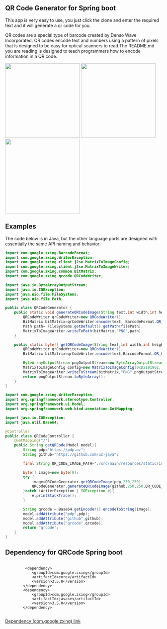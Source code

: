 


## QR Code Generator for Spring boot

This app is very easy to use, you just click the clone and enter the required text and it will generate a qr code for you.

QR codes are a special type of barcode created by Denso Wave Incorporated. QR codes encode text and numbers using a pattern of pixels that is designed to be easy for optical scanners to read.The README.md you are reading is designed to teach programmers how to encode information in a QR code.

<p float="left">
<img style="display:inline-block" src="https://raw.githubusercontent.com/kozakdenys/qr-code-styling/master/src/assets/facebook_example_new.png" width="240" />
<img style="display:inline-block" src="https://raw.githubusercontent.com/kozakdenys/qr-code-styling/master/src/assets/qr_code_example.png" width="240" />
<img style="display:inline-block" src="https://raw.githubusercontent.com/kozakdenys/qr-code-styling/master/src/assets/telegram_example_new.png" width="240" />
</p>

Examples
--------

The code below is in Java, but the other language ports are designed with essentially the same API naming and behavior.

```java
import com.google.zxing.BarcodeFormat;
import com.google.zxing.WriterException;
import com.google.zxing.client.j2se.MatrixToImageConfig;
import com.google.zxing.client.j2se.MatrixToImageWriter;
import com.google.zxing.common.BitMatrix;
import com.google.zxing.qrcode.QRCodeWriter;

import java.io.ByteArrayOutputStream;
import java.io.IOException;
import java.nio.file.FileSystems;
import java.nio.file.Path;

public class QRCodeGenerator {
    public static void generateQRCodeImage(String text,int width,int height,String filePath) throws WriterException, IOException {
        QRCodeWriter qrCodeWriter=new QRCodeWriter();
        BitMatrix bitMatrix=qrCodeWriter.encode(text, BarcodeFormat.QR_CODE,width,height);
        Path path= FileSystems.getDefault().getPath(filePath);
        MatrixToImageWriter.writeToPath(bitMatrix,"PNG",path);
    }

    public static byte[] getQRCodeImage(String text,int width,int height) throws WriterException, IOException {
        QRCodeWriter qrCodeWriter=new QRCodeWriter();
        BitMatrix bitMatrix=qrCodeWriter.encode(text,BarcodeFormat.QR_CODE,width,height);

        ByteArrayOutputStream pngOutputStream=new ByteArrayOutputStream();
        MatrixToImageConfig config=new MatrixToImageConfig(0xD2191902, 0xFFFFC041);
        MatrixToImageWriter.writeToStream(bitMatrix,"PNG",pngOutputStream,config);
        return pngOutputStream.toByteArray();
    }
}

```

```java
import com.google.zxing.WriterException;
import org.springframework.stereotype.Controller;
import org.springframework.ui.Model;
import org.springframework.web.bind.annotation.GetMapping;

import java.io.IOException;
import java.util.Base64;

@Controller
public class QRCodeController {
    @GetMapping("/")
    public String getQRCode(Model model){
        String pdp="https://pdp.uz";
        String github="https://github.com/uz-java";

        final String QR_CODE_IMAGE_PATH="./src/main/resources/static/img/QRCode.png";

        byte[] image=new byte[0];
        try {
            image=QRCodeGenerator.getQRCodeImage(pdp,250,250);
            QRCodeGenerator.generateQRCodeImage(github,250,250,QR_CODE_IMAGE_PATH);
        }catch (WriterException | IOException e){
            e.printStackTrace();
        }

        String qrcode = Base64.getEncoder().encodeToString(image);
        model.addAttribute("pdp",pdp);
        model.addAttribute("github",github);
        model.addAttribute("qrcode",qrcode);
        return "qrcode";
    }
}

```





## Dependency for QRCode Spring boot

```
        
         <dependency>
            <groupId>com.google.zxing</groupId>
            <artifactId>core</artifactId>
            <version>3.5.0</version>
        </dependency>
        <dependency>
            <groupId>com.google.zxing</groupId>
            <artifactId>javase</artifactId>
            <version>3.5.0</version>
        </dependency>
        
```
 <a href="https://mvnrepository.com/search?q=com.google.zxing" target="_blank">Dependency (com.google.zxing) link</a>
